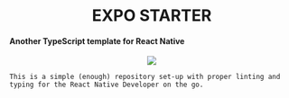 <h1 align="center">EXPO STARTER</h1>

#### Another TypeScript template for React Native

<p align="center">
	<a aria-label="made with expo" href="https://github.com/expo">
		<img src="https://img.shields.io/badge/MADE%20WITH%20EXPO-000.svg?style=for-the-badge&logo-expo&labelColor=4630eb&logoWidth=20">
	</a>
</p>

    This is a simple (enough) repository set-up with proper linting and typing for the React Native Developer on the go.
